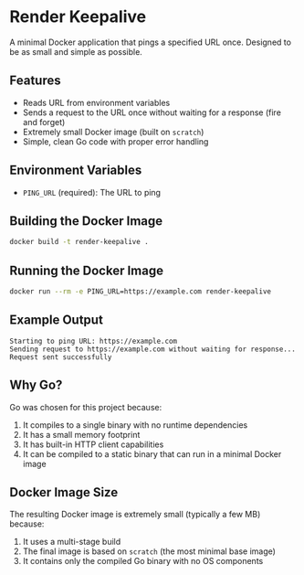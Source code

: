 # Render Keepalive

A minimal Docker application that pings a specified URL once. Designed to be as small and simple as possible.

## Features

- Reads URL from environment variables
- Sends a request to the URL once without waiting for a response (fire and forget)
- Extremely small Docker image (built on `scratch`)
- Simple, clean Go code with proper error handling

## Environment Variables

- `PING_URL` (required): The URL to ping

## Building the Docker Image

```bash
docker build -t render-keepalive .
```

## Running the Docker Image

```bash
docker run --rm -e PING_URL=https://example.com render-keepalive
```

## Example Output

```
Starting to ping URL: https://example.com
Sending request to https://example.com without waiting for response...
Request sent successfully
```

## Why Go?

Go was chosen for this project because:
1. It compiles to a single binary with no runtime dependencies
2. It has a small memory footprint
3. It has built-in HTTP client capabilities
4. It can be compiled to a static binary that can run in a minimal Docker image

## Docker Image Size

The resulting Docker image is extremely small (typically a few MB) because:
1. It uses a multi-stage build
2. The final image is based on `scratch` (the most minimal base image)
3. It contains only the compiled Go binary with no OS components
